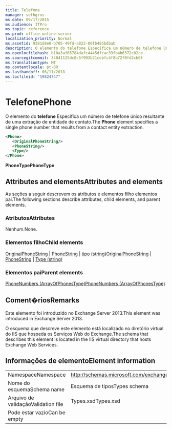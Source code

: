 ```yaml
---
title: Telefone
manager: sethgros
ms.date: 09/17/2015
ms.audience: ITPro
ms.topic: reference
ms.prod: office-online-server
localization_priority: Normal
ms.assetid: 9381d8e0-b705-49fd-a822-00fb485bdbab
description: O elemento do telefone Especifica um número de telefone único resultante de uma extração de entidade de contato.
ms.openlocfilehash: b10a3af65784dafc4445dfcac33fb4b6372c02ce
ms.sourcegitcommit: 34041125dc8c5f993b21cebfc4f8b72f0fd2cb6f
ms.translationtype: MT
ms.contentlocale: pt-BR
ms.lasthandoff: 06/11/2018
ms.locfileid: "19824747"
---
```

# <a name="phone"></a><span data-ttu-id="ec449-103">Telefone</span><span class="sxs-lookup"><span data-stu-id="ec449-103">Phone</span></span>

<span data-ttu-id="ec449-104">O elemento do **telefone** Especifica um número de telefone único resultante de uma extração de entidade de contato.</span><span class="sxs-lookup"><span data-stu-id="ec449-104">The **Phone** element specifies a single phone number that results from a contact entity extraction.</span></span> 
  
```XML
<Phone>
   <OriginalPhoneString/>
   <PhoneString/>
   <Type/>
</Phone>
```

 <span data-ttu-id="ec449-105">**PhoneType**</span><span class="sxs-lookup"><span data-stu-id="ec449-105">**PhoneType**</span></span>
## <a name="attributes-and-elements"></a><span data-ttu-id="ec449-106">Attributes and elements</span><span class="sxs-lookup"><span data-stu-id="ec449-106">Attributes and elements</span></span>

<span data-ttu-id="ec449-107">As seções a seguir descrevem os atributos e elementos filho elementos pai.</span><span class="sxs-lookup"><span data-stu-id="ec449-107">The following sections describe attributes, child elements, and parent elements.</span></span>
  
### <a name="attributes"></a><span data-ttu-id="ec449-108">Atributos</span><span class="sxs-lookup"><span data-stu-id="ec449-108">Attributes</span></span>

<span data-ttu-id="ec449-109">Nenhum.</span><span class="sxs-lookup"><span data-stu-id="ec449-109">None.</span></span>
  
### <a name="child-elements"></a><span data-ttu-id="ec449-110">Elementos filho</span><span class="sxs-lookup"><span data-stu-id="ec449-110">Child elements</span></span>

<span data-ttu-id="ec449-111">[OriginalPhoneString](originalphonestring.md) | [PhoneString](phonestring.md) | [tipo (string)](type-string.md)</span><span class="sxs-lookup"><span data-stu-id="ec449-111">[OriginalPhoneString](originalphonestring.md) | [PhoneString](phonestring.md) | [Type (string)](type-string.md)</span></span>
  
### <a name="parent-elements"></a><span data-ttu-id="ec449-112">Elementos pai</span><span class="sxs-lookup"><span data-stu-id="ec449-112">Parent elements</span></span>

[<span data-ttu-id="ec449-113">PhoneNumbers (ArrayOfPhonesType)</span><span class="sxs-lookup"><span data-stu-id="ec449-113">PhoneNumbers (ArrayOfPhonesType)</span></span>](phonenumbers-arrayofphonestype.md)
  
## <a name="remarks"></a><span data-ttu-id="ec449-114">Coment�rios</span><span class="sxs-lookup"><span data-stu-id="ec449-114">Remarks</span></span>

<span data-ttu-id="ec449-115">Este elemento foi introduzido no Exchange Server 2013.</span><span class="sxs-lookup"><span data-stu-id="ec449-115">This element was introduced in Exchange Server 2013.</span></span>
  
<span data-ttu-id="ec449-116">O esquema que descreve este elemento está localizado no diretório virtual do IIS que hospeda os Serviços Web do Exchange.</span><span class="sxs-lookup"><span data-stu-id="ec449-116">The schema that describes this element is located in the IIS virtual directory that hosts Exchange Web Services.</span></span>
  
## <a name="element-information"></a><span data-ttu-id="ec449-117">Informações de elemento</span><span class="sxs-lookup"><span data-stu-id="ec449-117">Element information</span></span>

|||
|:-----|:-----|
|<span data-ttu-id="ec449-118">Namespace</span><span class="sxs-lookup"><span data-stu-id="ec449-118">Namespace</span></span>  <br/> |http://schemas.microsoft.com/exchange/services/2006/types  <br/> |
|<span data-ttu-id="ec449-119">Nome do esquema</span><span class="sxs-lookup"><span data-stu-id="ec449-119">Schema name</span></span>  <br/> |<span data-ttu-id="ec449-120">Esquema de tipos</span><span class="sxs-lookup"><span data-stu-id="ec449-120">Types schema</span></span>  <br/> |
|<span data-ttu-id="ec449-121">Arquivo de validação</span><span class="sxs-lookup"><span data-stu-id="ec449-121">Validation file</span></span>  <br/> |<span data-ttu-id="ec449-122">Types.xsd</span><span class="sxs-lookup"><span data-stu-id="ec449-122">Types.xsd</span></span>  <br/> |
|<span data-ttu-id="ec449-123">Pode estar vazio</span><span class="sxs-lookup"><span data-stu-id="ec449-123">Can be empty</span></span>  <br/> ||
   

